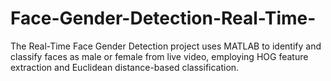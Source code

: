 # Face-Gender-Detection-Real-Time-
The Real-Time Face Gender Detection project uses MATLAB to identify and classify faces as male or female from live video, employing HOG feature extraction and Euclidean distance-based classification.
